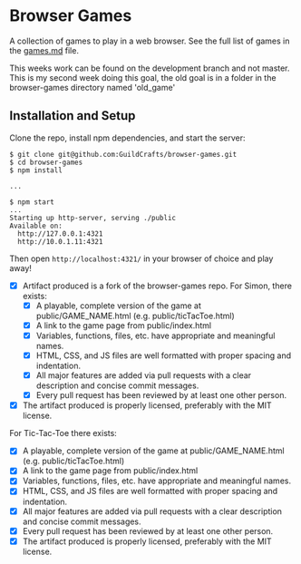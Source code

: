 # Browser Games

A collection of games to play in a web browser. See the full list of games in the [games.md](games.md) file.

This weeks work can be found on the development branch and not master. This is my second week doing this goal, the old goal is in a folder in the browser-games directory named 'old_game'

## Installation and Setup

Clone the repo, install npm dependencies, and start the server:

```shell-session
$ git clone git@github.com:GuildCrafts/browser-games.git
$ cd browser-games
$ npm install

...

$ npm start
...
Starting up http-server, serving ./public
Available on:
  http://127.0.0.1:4321
  http://10.0.1.11:4321
```

Then open `http://localhost:4321/` in your browser of choice and play away!


- [x] Artifact produced is a fork of the browser-games repo.
For Simon, there exists:
  - [x] A playable, complete version of the game at public/GAME_NAME.html (e.g. public/ticTacToe.html)
  - [x] A link to the game page from public/index.html
  - [x] Variables, functions, files, etc. have appropriate and meaningful names.
  - [x] HTML, CSS, and JS files are well formatted with proper spacing and indentation.
  - [x] All major features are added via pull requests with a clear description and concise commit messages.
  - [x] Every pull request has been reviewed by at least one other person.
- [x] The artifact produced is properly licensed, preferably with the MIT license.

For Tic-Tac-Toe there exists:
  - [x] A playable, complete version of the game at public/GAME_NAME.html (e.g. public/ticTacToe.html)
  - [x] A link to the game page from public/index.html
  - [x] Variables, functions, files, etc. have appropriate and meaningful names.
  - [x] HTML, CSS, and JS files are well formatted with proper spacing and indentation.
  - [x] All major features are added via pull requests with a clear description and concise commit messages.
  - [x] Every pull request has been reviewed by at least one other person.
- [x] The artifact produced is properly licensed, preferably with the MIT license.
